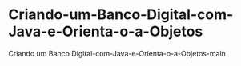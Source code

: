 # Criando-um-Banco-Digital-com-Java-e-Orienta-o-a-Objetos
Criando um Banco Digital-com-Java-e-Orienta-o-a-Objetos-main

